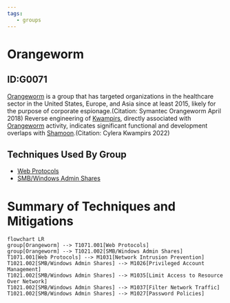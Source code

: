 ```yaml
---
tags:
   - groups
---
```

# Orangeworm
## ID:G0071
[Orangeworm](/mitre/groups/G0071) is a group that has targeted organizations in the healthcare sector in the United States, Europe, and Asia since at least 2015, likely for the purpose of corporate espionage.(Citation: Symantec Orangeworm April 2018) Reverse engineering of [Kwampirs](/mitre/software/S0236), directly associated with [Orangeworm](/mitre/groups/G0071) activity, indicates significant functional and development overlaps with [Shamoon](/mitre/software/S0140).(Citation: Cylera Kwampirs 2022)
## Techniques Used By Group
* [Web Protocols](techniques/T1071/001)
* [SMB/Windows Admin Shares](techniques/T1021/002)

# Summary of Techniques and Mitigations
```mermaid
flowchart LR
group[Orangeworm] --> T1071.001[Web Protocols]
group[Orangeworm] --> T1021.002[SMB/Windows Admin Shares]
T1071.001[Web Protocols] --> M1031[Network Intrusion Prevention]
T1021.002[SMB/Windows Admin Shares] --> M1026[Privileged Account Management]
T1021.002[SMB/Windows Admin Shares] --> M1035[Limit Access to Resource Over Network]
T1021.002[SMB/Windows Admin Shares] --> M1037[Filter Network Traffic]
T1021.002[SMB/Windows Admin Shares] --> M1027[Password Policies]
```